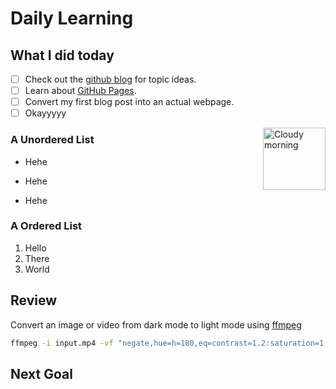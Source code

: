 # Daily Learning

## What I did today
- [ ] Check out the [github blog](https://github.blog/) for topic ideas.
- [ ] Learn about [GitHub Pages](https://skills.github.com/#first-day-on-github).
- [ ] Convert my first blog post into an actual webpage.
- [ ] Okayyyyy
<img alt="Cloudy morning" src="https://octodex.github.com/images/cloud.jpg" width="100" align="right">

### A Unordered List
* Hehe
+ Hehe
- Hehe
### A Ordered List
1. Hello
2. There
3. World
## Review


Convert an image or video from dark mode to light mode using [ffmpeg](https://www.ffmpeg.org)

```bash
ffmpeg -i input.mp4 -vf "negate,hue=h=180,eq=contrast=1.2:saturation=1.1" output.mp4
```
## Next Goal
